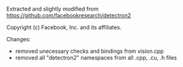 Extracted and slightly modified from https://github.com/facebookresearch/detectron2

Copyright (c) Facebook, Inc. and its affiliates.

Changes:

- removed unecessary checks and bindings from vision.cpp
- removed all "detectron2" namespaces from all .cpp, .cu, .h files
